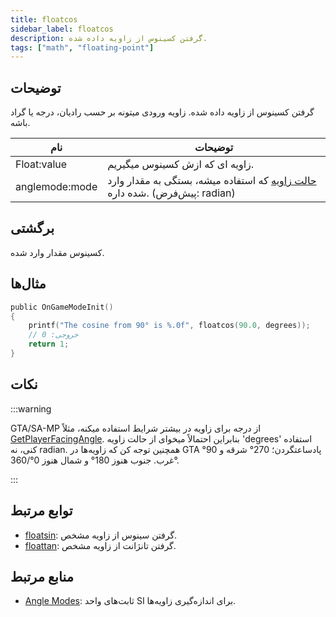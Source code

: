 ```yaml
---
title: floatcos
sidebar_label: floatcos
description: گرفتن کسینوس از زاویه داده شده.
tags: ["math", "floating-point"]
---
```


<LowercaseNote />

## توضیحات

گرفتن کسینوس از زاویه داده شده. زاویه ورودی میتونه بر حسب رادیان، درجه یا گراد باشه.

| نام            | توضیحات                                                                                       |
| -------------- | --------------------------------------------------------------------------------------------- |
| Float:value    | زاویه ای که ازش کسینوس میگیریم.                                                                |
| anglemode:mode | [حالت زاویه](../resources/anglemodes) که استفاده میشه، بستگی به مقدار وارد شده داره. (پیش‌فرض: radian) |

## برگشتی

کسینوس مقدار وارد شده.

## مثال‌ها

```c
public OnGameModeInit()
{
    printf("The cosine from 90° is %.0f", floatcos(90.0, degrees));
    // خروجی: 0
    return 1;
}
```

## نکات

:::warning

GTA/SA-MP از درجه برای زاویه در بیشتر شرایط استفاده میکنه، مثلاً [GetPlayerFacingAngle](GetPlayerFacingAngle). بنابراین احتمالاً میخوای از حالت زاویه 'degrees' استفاده کنی، نه radian. همچنین توجه کن که زاویه‌ها در GTA پادساعتگردن؛ 270° شرقه و 90° غرب. جنوب هنوز 180° و شمال هنوز 0°/360°.

:::

## توابع مرتبط

- [floatsin](floatsin): گرفتن سینوس از زاویه مشخص.
- [floattan](floattan): گرفتن تانژانت از زاویه مشخص.

## منابع مرتبط

- [Angle Modes](../resources/anglemodes): ثابت‌های واحد SI برای اندازه‌گیری زاویه‌ها.